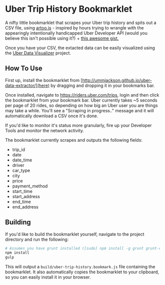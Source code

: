 # Uber Trip History Bookmarklet

A nifty little bookmarklet that scrapes your Uber trip history and spits out a CSV file, using [artoo.js](http://medialab.github.io/artoo/) - inspired by hours trying to wrangle with the appearingly intentionally handicapped Uber Developer API (would you believe this isn't possible using it?) + [this awesome gist.](https://gist.github.com/Yomguithereal/5d792d88ad6f1fe7c15d)

Once you have your CSV, the extacted data can be easily visualized using the [Uber Data Visualizer](http://ummjackson.github.io/uber-data-visualizer/) project.

## How To Use

First up, install the bookmarklet from [http://ummjackson.github.io/uber-data-extractor/](here) by dragging and dropping it in your bookmarks bar.

Once installed, navigate to https://riders.uber.com/trips, login and then click the bookmarklet from your bookmark bar. Uber currently takes ~5 seconds per page of 20 rides, so depending on how big an Uber user you are things may take a while. You'll see a "Scraping in progress.." message and it will automatically download a CSV once it's done. 

If you'd like to monitor it's status more granularly, fire up your Developer Tools and monitor the network activity. 

The bookmarklet currently scrapes and outputs the following fields:

- trip_id
- date
- date_time
- driver
- car_type
- city
- price
- payment_method
- start_time
- start_address
- end_time
- end_address

## Building
If you'd like to build the bookmarklet yourself, navigate to the project directory and run the following:

```bash
# Assumes you have grunt installed ([sudo] npm install -g grunt grunt-cli)
npm install
gulp
```

This will output a `build/uber-trip-history.bookmark.js` file containing the bookmarklet. It also automatically copies the bookmarklet to your clipboard, so you can easily install it in your browser.
